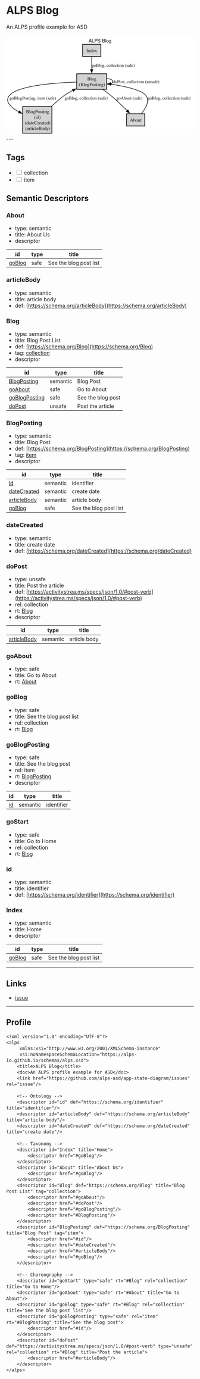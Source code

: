 # ALPS Blog

An ALPS profile example for ASD

<!-- Container for the ASDs -->
<img src="profile.svg">
---


## Tags
* <input type="checkbox" id="tag-collection" class="tag-trigger-checkbox" data-tag="collection" name="tag-collection"><label for="tag-collection"> collection</label>
* <input type="checkbox" id="tag-item" class="tag-trigger-checkbox" data-tag="item" name="tag-item"><label for="tag-item"> item</label>

## Semantic Descriptors

 
### <a id="About">About</a>
 * type: semantic
 * title: About Us
 * descriptor

| id | type | title |
|---|---|---|
| [goBlog](#goBlog) | safe | See the blog post list |

### <a id="articleBody">articleBody</a>
 * type: semantic
 * title: article body
 * def: [https://schema.org/articleBody](https://schema.org/articleBody)

### <a id="Blog">Blog</a>
 * type: semantic
 * title: Blog Post List
 * def: [https://schema.org/Blog](https://schema.org/Blog)
 * tag: [collection](#tag-collection)
 * descriptor

| id | type | title |
|---|---|---|
| [BlogPosting](#BlogPosting) | semantic | Blog Post |
| [goAbout](#goAbout) | safe | Go to About |
| [goBlogPosting](#goBlogPosting) | safe | See the blog post |
| [doPost](#doPost) | unsafe | Post the article |

### <a id="BlogPosting">BlogPosting</a>
 * type: semantic
 * title: Blog Post
 * def: [https://schema.org/BlogPosting](https://schema.org/BlogPosting)
 * tag: [item](#tag-item)
 * descriptor

| id | type | title |
|---|---|---|
| [id](#id) | semantic | identifier |
| [dateCreated](#dateCreated) | semantic | create date |
| [articleBody](#articleBody) | semantic | article body |
| [goBlog](#goBlog) | safe | See the blog post list |

### <a id="dateCreated">dateCreated</a>
 * type: semantic
 * title: create date
 * def: [https://schema.org/dateCreated](https://schema.org/dateCreated)

### <a id="doPost">doPost</a>
 * type: unsafe
 * title: Post the article
 * def: [https://activitystrea.ms/specs/json/1.0/#post-verb](https://activitystrea.ms/specs/json/1.0/#post-verb)
 * rel: collection
 * rt: [Blog](#Blog)
 * descriptor

| id | type | title |
|---|---|---|
| [articleBody](#articleBody) | semantic | article body |

### <a id="goAbout">goAbout</a>
 * type: safe
 * title: Go to About
 * rt: [About](#About)

### <a id="goBlog">goBlog</a>
 * type: safe
 * title: See the blog post list
 * rel: collection
 * rt: [Blog](#Blog)

### <a id="goBlogPosting">goBlogPosting</a>
 * type: safe
 * title: See the blog post
 * rel: item
 * rt: [BlogPosting](#BlogPosting)
 * descriptor

| id | type | title |
|---|---|---|
| [id](#id) | semantic | identifier |

### <a id="goStart">goStart</a>
 * type: safe
 * title: Go to Home
 * rel: collection
 * rt: [Blog](#Blog)

### <a id="id">id</a>
 * type: semantic
 * title: identifier
 * def: [https://schema.org/identifier](https://schema.org/identifier)

### <a id="Index">Index</a>
 * type: semantic
 * title: Home
 * descriptor

| id | type | title |
|---|---|---|
| [goBlog](#goBlog) | safe | See the blog post list |



---

## Links


* <a rel="issue" href="https://github.com/alps-asd/app-state-diagram/issues">issue</a>

---

## Profile
<pre><code>&lt;?xml version=&quot;1.0&quot; encoding=&quot;UTF-8&quot;?&gt;
&lt;alps
     xmlns:xsi=&quot;http://www.w3.org/2001/XMLSchema-instance&quot;
     xsi:noNamespaceSchemaLocation=&quot;https://alps-io.github.io/schemas/alps.xsd&quot;&gt;
    &lt;title&gt;ALPS Blog&lt;/title&gt;
    &lt;doc&gt;An ALPS profile example for ASD&lt;/doc&gt;
    &lt;link href=&quot;https://github.com/alps-asd/app-state-diagram/issues&quot; rel=&quot;issue&quot;/&gt;

    &lt;!-- Ontology --&gt;
    &lt;descriptor id=&quot;id&quot; def=&quot;https://schema.org/identifier&quot; title=&quot;identifier&quot;/&gt;
    &lt;descriptor id=&quot;articleBody&quot; def=&quot;https://schema.org/articleBody&quot; title=&quot;article body&quot;/&gt;
    &lt;descriptor id=&quot;dateCreated&quot; def=&quot;https://schema.org/dateCreated&quot; title=&quot;create date&quot;/&gt;

    &lt;!-- Taxonomy --&gt;
    &lt;descriptor id=&quot;Index&quot; title=&quot;Home&quot;&gt;
        &lt;descriptor href=&quot;#goBlog&quot;/&gt;
    &lt;/descriptor&gt;
    &lt;descriptor id=&quot;About&quot; title=&quot;About Us&quot;&gt;
        &lt;descriptor href=&quot;#goBlog&quot;/&gt;
    &lt;/descriptor&gt;
    &lt;descriptor id=&quot;Blog&quot; def=&quot;https://schema.org/Blog&quot; title=&quot;Blog Post List&quot; tag=&quot;collection&quot;&gt;
        &lt;descriptor href=&quot;#goAbout&quot;/&gt;
        &lt;descriptor href=&quot;#doPost&quot;/&gt;
        &lt;descriptor href=&quot;#goBlogPosting&quot;/&gt;
        &lt;descriptor href=&quot;#BlogPosting&quot;/&gt;
    &lt;/descriptor&gt;
    &lt;descriptor id=&quot;BlogPosting&quot; def=&quot;https://schema.org/BlogPosting&quot; title=&quot;Blog Post&quot; tag=&quot;item&quot;&gt;
        &lt;descriptor href=&quot;#id&quot;/&gt;
        &lt;descriptor href=&quot;#dateCreated&quot;/&gt;
        &lt;descriptor href=&quot;#articleBody&quot;/&gt;
        &lt;descriptor href=&quot;#goBlog&quot;/&gt;
    &lt;/descriptor&gt;

    &lt;!-- Choreography --&gt;
    &lt;descriptor id=&quot;goStart&quot; type=&quot;safe&quot; rt=&quot;#Blog&quot; rel=&quot;collection&quot; title=&quot;Go to Home&quot;/&gt;
    &lt;descriptor id=&quot;goAbout&quot; type=&quot;safe&quot; rt=&quot;#About&quot; title=&quot;Go to About&quot;/&gt;
    &lt;descriptor id=&quot;goBlog&quot; type=&quot;safe&quot; rt=&quot;#Blog&quot; rel=&quot;collection&quot; title=&quot;See the blog post list&quot;/&gt;
    &lt;descriptor id=&quot;goBlogPosting&quot; type=&quot;safe&quot; rel=&quot;item&quot; rt=&quot;#BlogPosting&quot; title=&quot;See the blog post&quot;&gt;
        &lt;descriptor href=&quot;#id&quot;/&gt;
    &lt;/descriptor&gt;
    &lt;descriptor id=&quot;doPost&quot; def=&quot;https://activitystrea.ms/specs/json/1.0/#post-verb&quot; type=&quot;unsafe&quot; rel=&quot;collection&quot; rt=&quot;#Blog&quot; title=&quot;Post the article&quot;&gt;
        &lt;descriptor href=&quot;#articleBody&quot;/&gt;
    &lt;/descriptor&gt;
&lt;/alps&gt;
</code></pre>